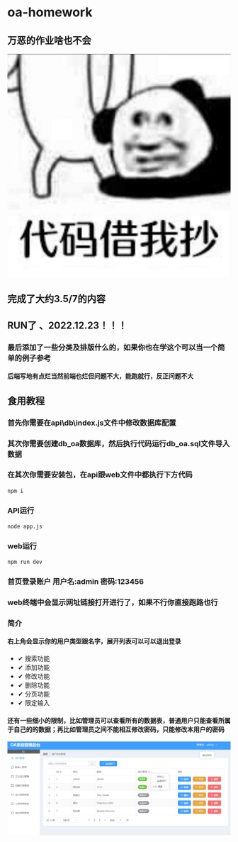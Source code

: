 # oa-homework
## 万恶的作业啥也不会

![cpoyimg.jpg](images%2Fcpoyimg.jpg)

## 完成了大约3.5/7的内容

## RUN了 、2022.12.23！！！
### 最后添加了一些分类及排版什么的，如果你也在学这个可以当一个简单的例子参考
#### 后端写地有点烂当然前端也烂但问题不大，能跑就行，反正问题不大

## 食用教程

### 首先你需要在api\db\index.js文件中修改数据库配置
### 其次你需要创建db_oa数据库，然后执行代码运行db_oa.sql文件导入数据

### 在其次你需要安装包，在api跟web文件中都执行下方代码
```bash
npm i
```

### API运行
```bash
node app.js
```

### web运行
```bash
npm run dev
```
### 首页登录账户 用户名:admin 密码:123456

### web终端中会显示网址链接打开进行了，如果不行你直接跑路也行

### 简介
#### 右上角会显示你的用户类型跟名字，展开列表可以可以退出登录
- &#10004;  搜索功能
- &#10004;  添加功能
- &#10004;  修改功能
- &#10004;  删除功能
- &#10004;  分页功能
- &#10004;  限定输入

#### 还有一些细小的限制，比如管理员可以查看所有的数据表，普通用户只能查看所属于自己的的数据；再比如管理员之间不能相互修改密码，只能修改本用户的密码

![img_1.png](images%2Fimg_1.png)
